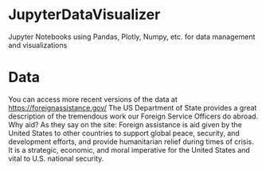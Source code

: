 # JupyterDataVisualizer
Jupyter Notebooks using Pandas, Plotly, Numpy, etc. for data management and visualizations

# Data 
You can access more recent versions of the data at https://foreignassistance.gov/
The US Department of State provides a great description of the tremendous work our Foreign Service Officers do abroad.  Why aid?  As they say on the site: 
Foreign assistance is aid given by the United States to other countries to support global peace, security, and development efforts, and provide humanitarian relief during times of crisis. It is a strategic, economic, and moral imperative for the United States and vital to U.S. national security.
